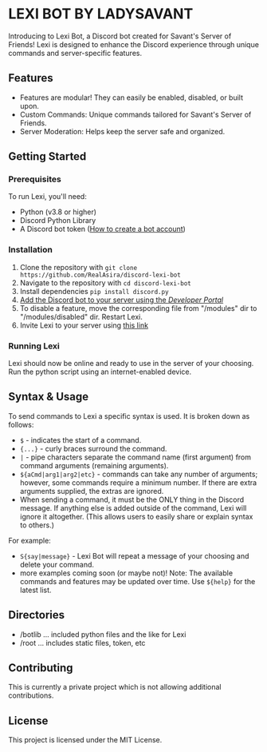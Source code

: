 # LEXI BOT BY LADYSAVANT

Introducing to Lexi Bot, a Discord bot created for Savant's Server of Friends! Lexi is designed to enhance the Discord experience through unique commands and server-specific features.

## Features

- Features are modular! They can easily be enabled, disabled, or built upon.
- Custom Commands: Unique commands tailored for Savant's Server of Friends.
- Server Moderation: Helps keep the server safe and organized.

## Getting Started

### Prerequisites

To run Lexi, you'll need:

- Python (v3.8 or higher)
- Discord Python Library
- A Discord bot token ([How to create a bot account](https://discordpy.readthedocs.io/en/stable/discord.html))

### Installation

1. Clone the repository with `git clone https://github.com/RealAsira/discord-lexi-bot`
2. Navigate to the repository with `cd discord-lexi-bot`
3. Install dependencies `pip install discord.py`
4. [Add the Discord bot to your server using the *Developer Portal*](https://realpython.com/how-to-make-a-discord-bot-python/#how-to-make-a-discord-bot-in-the-developer-portal)
5. To disable a feature, move the corresponding file from "/modules" dir to "/modules/disabled" dir. Restart Lexi.
6. Invite Lexi to your server using [this link](https://discord.com/oauth2/authorize?client_id=1302684349828694086&permissions=582185434672246&integration_type=0&scope=bot)

### Running Lexi

Lexi should now be online and ready to use in the server of your choosing.
Run the python script using an internet-enabled device.

## Syntax & Usage

To send commands to Lexi a specific syntax is used. It is broken down as follows:

- `$` - indicates the start of a command.
- `{...}` - curly braces surround the command.
- `|` - pipe characters separate the command name (first argument) from command arguments (remaining arguments).
- `${aCmd|arg1|arg2|etc}` - commands can take any number of arguments; however, some commands require a minimum number. If there are extra arguments supplied, the extras are ignored.
- When sending a command, it must be the ONLY thing in the Discord message. If anything else is added outside of the command, Lexi will ignore it altogether. (This allows users to easily share or explain syntax to others.)

For example:

- `S{say|message}` - Lexi Bot will repeat a message of your choosing and delete your command.
- more examples coming soon (or maybe not)!
Note: The available commands and features may be updated over time. Use `${help}` for the latest list.

## Directories

- /botlib ... included python files and the like for Lexi
- /root ... includes static files, token, etc

## Contributing

This is currently a private project which is not allowing additional contributions.

## License

This project is licensed under the MIT License.
